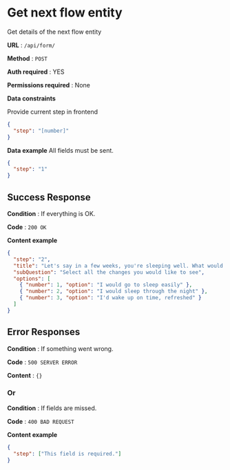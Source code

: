 # Get next flow entity

Get details of the next flow entity

**URL** : `/api/form/`

**Method** : `POST`

**Auth required** : YES

**Permissions required** : None

**Data constraints**

Provide current step in frontend

```json
{
  "step": "[number]"
}
```

**Data example** All fields must be sent.

```json
{
  "step": "1"
}
```

## Success Response

**Condition** : If everything is OK.

**Code** : `200 OK`

**Content example**

```json
{
  "step": "2",
  "title": "Let's say in a few weeks, you're sleeping well. What would change",
  "subQuestion": "Select all the changes you would like to see",
  "options": [
    { "number": 1, "option": "I would go to sleep easily" },
    { "number": 2, "option": "I would sleep through the night" },
    { "number": 3, "option": "I'd wake up on time, refreshed" }
  ]
}
```

## Error Responses

**Condition** : If something went wrong.

**Code** : `500 SERVER ERROR`

**Content** : `{}`

### Or

**Condition** : If fields are missed.

**Code** : `400 BAD REQUEST`

**Content example**

```json
{
  "step": ["This field is required."]
}
```
